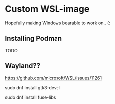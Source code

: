 # Custom WSL-image

Hopefully making Windows bearable to work on.. (:

## Installing Podman

TODO

## Wayland??

https://github.com/microsoft/WSL/issues/11261

sudo dnf install gtk3-devel


sudo dnf install fuse-libs

<!-- https://pscheit.medium.com/jetbrains-toolbox-does-not-start-on-wsl2-ac9807f601f6 ? -->